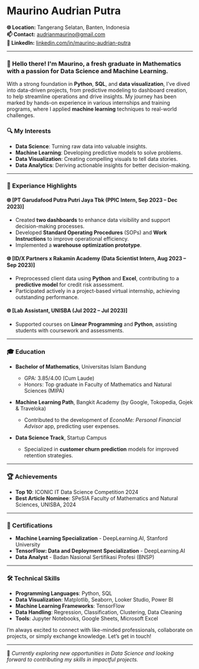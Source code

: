 # Maurino Audrian Putra

**🌐 Location:** Tangerang Selatan, Banten, Indonesia  
**📫 Contact:** audrianmaurino@gmail.com  
**🔗 LinkedIn:** [linkedin.com/in/maurino-audrian-putra](https://linkedin.com/in/maurino-audrian-putra)  

---

### 👋 Hello there! I'm Maurino, a fresh graduate in Mathematics with a passion for Data Science and Machine Learning.

With a strong foundation in **Python**, **SQL**, and **data visualization**, I’ve dived into data-driven projects, from predictive modeling to dashboard creation, to help streamline operations and drive insights. My journey has been marked by hands-on experience in various internships and training programs, where I applied **machine learning** techniques to real-world challenges.

### 🔍 My Interests
- **Data Science**: Turning raw data into valuable insights.
- **Machine Learning**: Developing predictive models to solve problems.
- **Data Visualization**: Creating compelling visuals to tell data stories.
- **Data Analytics**: Deriving actionable insights for better decision-making.

---

### 📂 Experiance Highlights

#### 🌐 [PT Garudafood Putra Putri Jaya Tbk (PPIC Intern, Sep 2023 – Dec 2023)]  
- Created **two dashboards** to enhance data visibility and support decision-making processes.
- Developed **Standard Operating Procedures** (SOPs) and **Work Instructions** to improve operational efficiency.
- Implemented a **warehouse optimization prototype**.

#### 🌐 [ID/X Partners x Rakamin Academy (Data Scientist Intern, Aug 2023 – Sep 2023)]  
- Preprocessed client data using **Python** and **Excel**, contributing to a **predictive model** for credit risk assessment.
- Participated actively in a project-based virtual internship, achieving outstanding performance.

#### 🌐 [Lab Assistant, UNISBA (Jul 2022 – Jul 2023)]  
- Supported courses on **Linear Programming** and **Python**, assisting students with coursework and assessments.

---

### 🎓 Education
- **Bachelor of Mathematics**, Universitas Islam Bandung  
  - GPA: 3.85/4.00 (Cum Laude)
  - Honors: Top graduate in Faculty of Mathematics and Natural Sciences (MIPA)

- **Machine Learning Path**, Bangkit Academy (by Google, Tokopedia, Gojek & Traveloka)  
  - Contributed to the development of *EconoMe: Personal Financial Advisor* app, predicting user expenses.

- **Data Science Track**, Startup Campus  
  - Specialized in **customer churn prediction** models for improved retention strategies.

---

### 🏆 Achievements
- **Top 10**: ICONIC IT Data Science Competition 2024
- **Best Article Nominee**: SPeSIA Faculty of Mathematics and Natural Sciences, UNISBA, 2024

---

### 📜 Certifications
- **Machine Learning Specialization** - DeepLearning.AI, Stanford University
- **TensorFlow: Data and Deployment Specialization** - DeepLearning.AI
- **Data Analyst** - Badan Nasional Sertifikasi Profesi (BNSP)

---

### 🛠️ Technical Skills
- **Programming Languages**: Python, SQL
- **Data Visualization**: Matplotlib, Seaborn, Looker Studio, Power BI
- **Machine Learning Frameworks**: TensorFlow
- **Data Handling**: Regression, Classification, Clustering, Data Cleaning
- **Tools**: Jupyter Notebooks, Google Sheets, Microsoft Excel

I’m always excited to connect with like-minded professionals, collaborate on projects, or simply exchange knowledge. Let’s get in touch!

---

🌱 *Currently exploring new opportunities in Data Science and looking forward to contributing my skills in impactful projects.*
